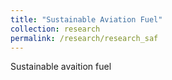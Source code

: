 ```yaml
---
title: "Sustainable Aviation Fuel"
collection: research
permalink: /research/research_saf
---
```


Sustainable avaition fuel
